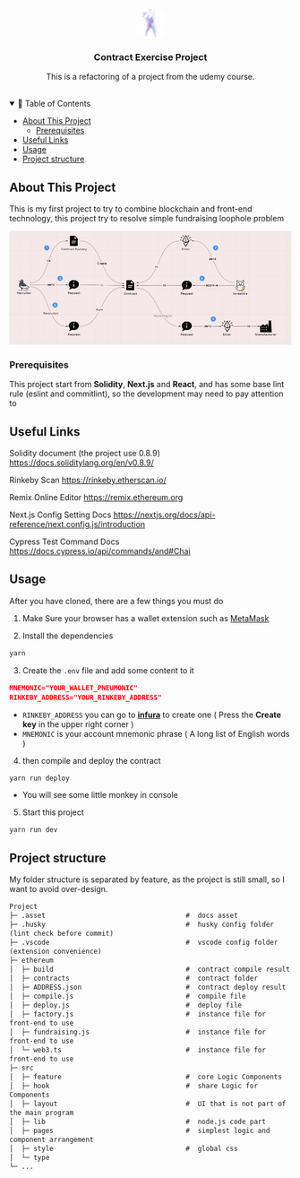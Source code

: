 <div id="top"></div>
<div align="center">
  <div align="center" style="width: 50px">

![docs-logo.png](.asset/docs-logo.png)

  </div>
  <h3 align="center">Contract Exercise Project</h3>

  <p align="center">
    This is a refactoring of a project from the udemy course.
    <br />
    <br />
  </p>
</div>

<details open="open">
<summary> 🗻 Table of Contents</summary>

- [About This Project](#about-this-project)
  - [Prerequisites](#prerequisites)
- [Useful Links](#useful-links)
- [Usage](#usage)
- [Project structure](#project-structure)

</details>

## About This Project

This is my first project to try to combine blockchain and front-end technology, this project try to resolve simple fundraising loophole problem

![dst.png](.asset/dst.png)

### Prerequisites

This project start from **Solidity**, **Next.js** and **React**, and has some base lint rule (eslint and commitlint), so the development may need to pay attention to

## Useful Links

Solidity document (the project use 0.8.9)
https://docs.soliditylang.org/en/v0.8.9/

Rinkeby Scan
https://rinkeby.etherscan.io/

Remix Online Editor
https://remix.ethereum.org

Next.js Config Setting Docs
https://nextjs.org/docs/api-reference/next.config.js/introduction

Cypress Test Command Docs
https://docs.cypress.io/api/commands/and#Chai

## Usage

After you have cloned, there are a few things you must do

1. Make Sure your browser has a wallet extension such as [MetaMask](https://metamask.zendesk.com/hc/en-us)

2. Install the dependencies

```bash
yarn
```

3. Create the `.env` file and add some content to it

```json
MNEMONIC="YOUR_WALLET_PNEUMONIC"
RINKEBY_ADDRESS="YOUR_RINKEBY_ADDRESS"
```

- `RINKEBY_ADDRESS` you can go to **[infura](https://infura.io/)** to create one ( Press the **Create key** in the upper right corner )
- `MNEMONIC` is your account mnemonic phrase ( A long list of English words )

4. then compile and deploy the contract

```bash
yarn run deploy
```

- You will see some little monkey in console

5. Start this project

```bash
yarn run dev
```

## Project structure

My folder structure is separated by feature, as the project is still small, so I want to avoid over-design.

```shell
Project
├─ .asset                                   #  docs asset
├─ .husky                                   #  husky config folder (lint check before commit)
├─ .vscode                                  #  vscode config folder (extension convenience)
├─ ethereum
│  ├─ build                                 #  contract compile result
│  ├─ contracts                             #  contract folder
│  ├─ ADDRESS.json                          #  contract deploy result
│  ├─ compile.js                            #  compile file
│  ├─ deploy.js                             #  deploy file
│  ├─ factory.js                            #  instance file for front-end to use
│  ├─ fundraising.js                        #  instance file for front-end to use
│  └─ web3.ts                               #  instance file for front-end to use
├─ src
│  ├─ feature                               #  core Logic Components
│  ├─ hook                                  #  share Logic for Components
│  ├─ layout                                #  UI that is not part of the main program
│  ├─ lib                                   #  node.js code part
│  ├─ pages                                 #  simplest logic and component arrangement
│  ├─ style                                 #  global css
│  └─ type
└─ ...
```

